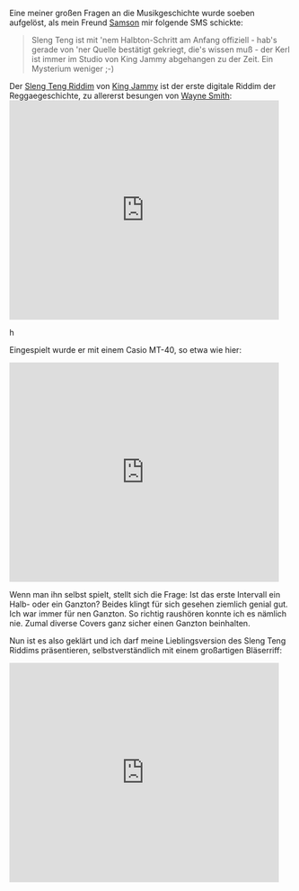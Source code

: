 <html><body><p>Eine meiner großen Fragen an die Musikgeschichte wurde soeben aufgelöst, als mein Freund <a href="http://www.myspace.com/samson_locks" title="Samsons Myspace-Seite">Samson</a> mir folgende SMS schickte:</p>

<blockquote>Sleng Teng ist mit 'nem Halbton-Schritt am Anfang offiziell - hab's
   gerade von 'ner Quelle bestätigt gekriegt, die's wissen muß - der Kerl
   ist immer im Studio von King Jammy abgehangen zu der Zeit. Ein
   Mysterium weniger ;-)</blockquote>

<p>Der <a href="http://en.wikipedia.org/wiki/Sleng_Teng" title="Wikipediaartikel zum Sleng Teng (EN)">Sleng Teng Riddim</a> von <a href="http://en.wikipedia.org/wiki/King_Jammy" title="King Jammy in der Wikipedia (EN)">King Jammy</a> ist der erste digitale Riddim der Reggaegeschichte, zu allererst besungen von <a href="http://en.wikipedia.org/wiki/Wayne_Smith_(musician)" title="Wikipedia über Wayne Smith (EN)">Wayne Smith</a>:

<iframe title="YouTube video player" width="480" height="390" src="http://www.youtube.com/embed/Wjw7m-BKmQ8?rel=0&amp;hd=1" frameborder="0" allowfullscreen></iframe>


<!--more-->
h

Eingespielt wurde er mit einem Casio MT-40, so etwa wie hier:
<iframe title="YouTube video player" width="480" height="390" src="http://www.youtube.com/embed/56hVoZ93QkA?rel=0&amp;hd=1" frameborder="0" allowfullscreen></iframe>



Wenn man ihn selbst spielt, stellt sich die Frage: Ist das erste Intervall ein Halb- oder ein Ganzton? Beides klingt für sich gesehen ziemlich genial gut. Ich war immer für nen Ganzton. So richtig raushören konnte ich es nämlich nie. Zumal diverse Covers ganz sicher einen Ganzton beinhalten.

Nun ist es also geklärt und ich darf meine Lieblingsversion des Sleng Teng Riddims präsentieren, selbstverständlich mit einem großartigen Bläserriff:
<iframe title="YouTube video player" width="480" height="390" src="http://www.youtube.com/embed/wu30O_ZL2Gw?rel=0&amp;hd=1" frameborder="0" allowfullscreen></iframe></p></body></html>